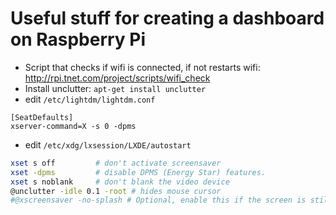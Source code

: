 # Useful stuff for creating a dashboard on Raspberry Pi

- Script that checks if wifi is connected, if not restarts wifi: http://rpi.tnet.com/project/scripts/wifi_check
- Install unclutter: `apt-get install unclutter`
- edit `/etc/lightdm/lightdm.conf`
```
[SeatDefaults]
xserver-command=X -s 0 -dpms
```
- edit `/etc/xdg/lxsession/LXDE/autostart`
```sh
xset s off         # don't activate screensaver
xset -dpms         # disable DPMS (Energy Star) features.
xset s noblank     # don't blank the video device
@unclutter -idle 0.1 -root # hides mouse cursor
#@xscreensaver -no-splash # Optional, enable this if the screen is still going blank
```
